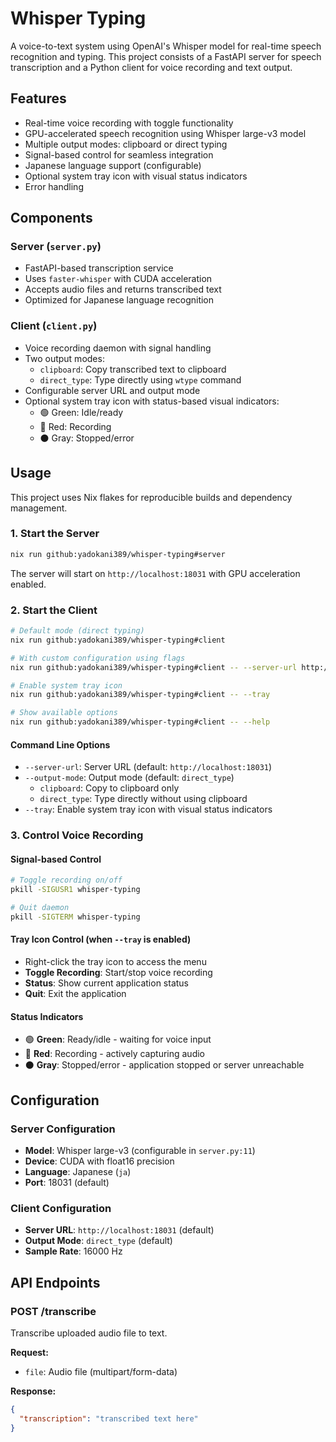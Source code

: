 # Whisper Typing

A voice-to-text system using OpenAI's Whisper model for real-time speech recognition and typing. This project consists of a FastAPI server for speech transcription and a Python client for voice recording and text output.

## Features

- Real-time voice recording with toggle functionality
- GPU-accelerated speech recognition using Whisper large-v3 model
- Multiple output modes: clipboard or direct typing
- Signal-based control for seamless integration
- Japanese language support (configurable)
- Optional system tray icon with visual status indicators
- Error handling

## Components

### Server (`server.py`)

- FastAPI-based transcription service
- Uses `faster-whisper` with CUDA acceleration
- Accepts audio files and returns transcribed text
- Optimized for Japanese language recognition

### Client (`client.py`)

- Voice recording daemon with signal handling
- Two output modes:
  - `clipboard`: Copy transcribed text to clipboard
  - `direct_type`: Type directly using `wtype` command
- Configurable server URL and output mode
- Optional system tray icon with status-based visual indicators:
  - 🟢 Green: Idle/ready
  - 🔴 Red: Recording
  - ⚫ Gray: Stopped/error

## Usage

This project uses Nix flakes for reproducible builds and dependency management.

### 1. Start the Server

```bash
nix run github:yadokani389/whisper-typing#server
```

The server will start on `http://localhost:18031` with GPU acceleration enabled.

### 2. Start the Client

```bash
# Default mode (direct typing)
nix run github:yadokani389/whisper-typing#client

# With custom configuration using flags
nix run github:yadokani389/whisper-typing#client -- --server-url http://localhost:18031 --output-mode clipboard

# Enable system tray icon
nix run github:yadokani389/whisper-typing#client -- --tray

# Show available options
nix run github:yadokani389/whisper-typing#client -- --help
```

#### Command Line Options

- `--server-url`: Server URL (default: `http://localhost:18031`)
- `--output-mode`: Output mode (default: `direct_type`)
  - `clipboard`: Copy to clipboard only
  - `direct_type`: Type directly without using clipboard
- `--tray`: Enable system tray icon with visual status indicators

### 3. Control Voice Recording

#### Signal-based Control

```bash
# Toggle recording on/off
pkill -SIGUSR1 whisper-typing

# Quit daemon
pkill -SIGTERM whisper-typing
```

#### Tray Icon Control (when `--tray` is enabled)

- Right-click the tray icon to access the menu
- **Toggle Recording**: Start/stop voice recording
- **Status**: Show current application status
- **Quit**: Exit the application

#### Status Indicators

- 🟢 **Green**: Ready/idle - waiting for voice input
- 🔴 **Red**: Recording - actively capturing audio
- ⚫ **Gray**: Stopped/error - application stopped or server unreachable

## Configuration

### Server Configuration

- **Model**: Whisper large-v3 (configurable in `server.py:11`)
- **Device**: CUDA with float16 precision
- **Language**: Japanese (`ja`)
- **Port**: 18031 (default)

### Client Configuration

- **Server URL**: `http://localhost:18031` (default)
- **Output Mode**: `direct_type` (default)
- **Sample Rate**: 16000 Hz

## API Endpoints

### POST /transcribe

Transcribe uploaded audio file to text.

**Request:**

- `file`: Audio file (multipart/form-data)

**Response:**

```json
{
  "transcription": "transcribed text here"
}
```
